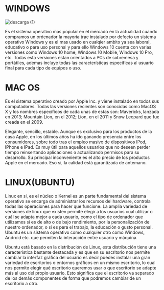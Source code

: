 # WINDOWS 

![descarga (1)](https://user-images.githubusercontent.com/71392489/94176047-d11bd380-fe97-11ea-9678-23c8ef09c68b.jpeg)

Es el sistema operativo mas popular en el mercado en la actualidad cuando compramos un ordenador la mayoria trae instalado por defecto un sistema operativo Windows y es el mas usado en cualqier ambito ya sea laboral, educativo o para uso personal y para ello Windows 10 cuenta con varias versiones como Windows 10 home, Windows 10 Mobile, Windows 10 Pro, etc.  Todas esta versiones estan orientados a PCs de sobremesa y portátiles, ademas incluye todas las características especificas al usuario final para cada tipo de equipos o uso.


# MAC OS  
Es el sistema operativo creado por Apple Inc. y viene instalado en todos sus computadores. Todas las versiones recientes son conocidas como MacOS X y los nombres específicos de cada unas de estas son: Mavericks, lanzada en 2013; Mountain Lion, en el 2012; Lion, en el 2011 y Snow Leopard que fue creada en el 2009.


Elegante, sencillo, estable. Aunque es exclusivo para los productos de la casa Apple, en los últimos años ha ido ganando presencia entre los consumidores, sobre todo tras el empleo masivo de dispositivos IPod, IPhone e IPad. Es muy útil para aquellos usuarios que no deseen perder tiempo reinsertando aplicaciones o actualizando permisos para su desarrollo. Su principal inconveniente es el alto precio de los productos Apple en el mercado. Eso sí, la calidad está garantizada de antemano.



# LINUX(UBUNTU)
Linux en si, es el núcleo o Kernel es un parte fundamental del sistema operativo se encarga de administrar los recursos del hardware, controla todas las operaciones para hacer que funcione.
La amplia variedad de versiones de linux que existen permite elegir a los usuarios cual utilizar o cuál se adapta mejor a cada usuario, como el tipo de ordenador que utilizamos si es de alto o de bajo rendimiento, por la personalización de nuestro ordenador, o si es para el trabajo, la educación o gusto personal. 
Ubuntu es un sistema operativo como cualquier otro como Windows, Android etc. que permiten la interacción entre usuario y máquina.

Ubuntu está basado en la distribución de Linux, esta distribución tiene una característica bastante destacada y es que en su escritorio nos permite cambiar la interfaz gráfica del usuario es decir puedes instalar una gran variedad de escritorios o entornos gráficos en un mismo escritorio, lo cual nos permite elegir qué escritorio queremos usar o que escritorio se adapte más al uso del propio usuario. Esto significa que el escritorio va separado de los demás componentes de forma que podremos cambiar de un escritorio a otro.

